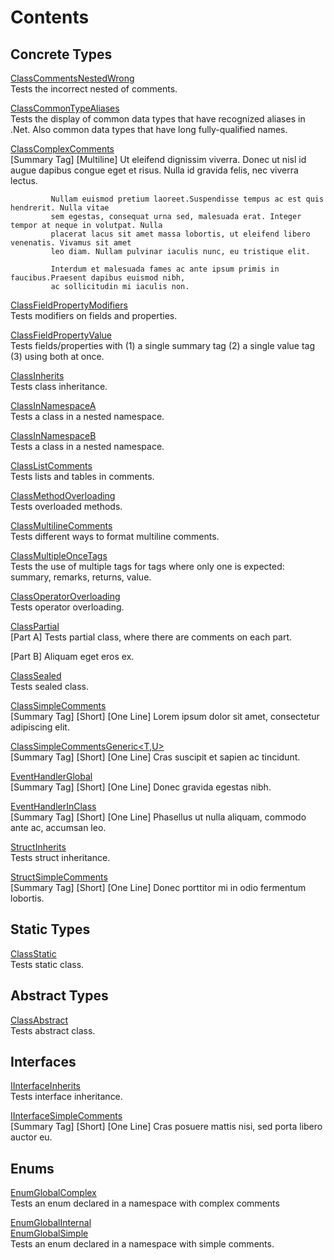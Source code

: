 # Contents

## Concrete Types

[ClassCommentsNestedWrong](ClassCommentsNestedWrong.md)  
Tests the incorrect nested of comments.

[ClassCommonTypeAliases](ClassCommonTypeAliases.md)  
Tests the display of common data types that have recognized aliases in .Net.
            Also common data types that have long fully-qualified names.

[ClassComplexComments](ClassComplexComments.md)  
[Summary Tag] [Multiline] Ut eleifend dignissim viverra. Donec ut nisl id augue dapibus 
             congue eget et risus. Nulla id gravida felis, nec viverra lectus. 
             
             Nullam euismod pretium laoreet.Suspendisse tempus ac est quis hendrerit. Nulla vitae 
             sem egestas, consequat urna sed, malesuada erat. Integer tempor at neque in volutpat. Nulla 
             placerat lacus sit amet massa lobortis, ut eleifend libero venenatis. Vivamus sit amet 
             leo diam. Nullam pulvinar iaculis nunc, eu tristique elit. 
             
             Interdum et malesuada fames ac ante ipsum primis in faucibus.Praesent dapibus euismod nibh, 
             ac sollicitudin mi iaculis non.

[ClassFieldPropertyModifiers](ClassFieldPropertyModifiers.md)  
Tests modifiers on fields and properties.

[ClassFieldPropertyValue](ClassFieldPropertyValue.md)  
Tests fields/properties with (1) a single summary tag (2) a single value tag (3) using both at once.

[ClassInherits](ClassInherits.md)  
Tests class inheritance.

[ClassInNamespaceA](ClassInNamespaceA.md)  
Tests a class in a nested namespace.

[ClassInNamespaceB](ClassInNamespaceB.md)  
Tests a class in a nested namespace.

[ClassListComments](ClassListComments.md)  
Tests lists and tables in comments.

[ClassMethodOverloading](ClassMethodOverloading.md)  
Tests overloaded methods.

[ClassMultilineComments](ClassMultilineComments.md)  
Tests different ways to format multiline comments.

[ClassMultipleOnceTags](ClassMultipleOnceTags.md)  
Tests the use of multiple tags for tags where only one is expected: summary, remarks, returns, value.

[ClassOperatorOverloading](ClassOperatorOverloading.md)  
Tests operator overloading.

[ClassPartial](ClassPartial.md)  
[Part A] Tests partial class, where there are comments on each part.

[Part B] Aliquam eget eros ex.

[ClassSealed](ClassSealed.md)  
Tests sealed class.

[ClassSimpleComments](ClassSimpleComments.md)  
[Summary Tag] [Short] [One Line] Lorem ipsum dolor sit amet, consectetur adipiscing elit.

[ClassSimpleCommentsGeneric<T,U>](ClassSimpleCommentsGeneric<T,U>.md)  
[Summary Tag] [Short] [One Line] Cras suscipit et sapien ac tincidunt.

[EventHandlerGlobal](EventHandlerGlobal.md)  
[Summary Tag] [Short] [One Line] Donec gravida egestas nibh.

[EventHandlerInClass](EventHandlerInClass.md)  
[Summary Tag] [Short] [One Line] Phasellus ut nulla aliquam, commodo ante ac, accumsan leo.

[StructInherits](StructInherits.md)  
Tests struct inheritance.

[StructSimpleComments](StructSimpleComments.md)  
[Summary Tag] [Short] [One Line] Donec porttitor mi in odio fermentum lobortis.

## Static Types

[ClassStatic](ClassStatic.md)  
Tests static class.

## Abstract Types

[ClassAbstract](ClassAbstract.md)  
Tests abstract class.

## Interfaces

[IInterfaceInherits](IInterfaceInherits.md)  
Tests interface inheritance.

[IInterfaceSimpleComments](IInterfaceSimpleComments.md)  
[Summary Tag] [Short] [One Line] Cras posuere mattis nisi, sed porta libero auctor eu.

## Enums

[EnumGlobalComplex](EnumGlobalComplex.md)  
Tests an enum declared in a namespace with complex comments

[EnumGlobalInternal](EnumGlobalInternal.md)  
[EnumGlobalSimple](EnumGlobalSimple.md)  
Tests an enum declared in a namespace with simple comments.

